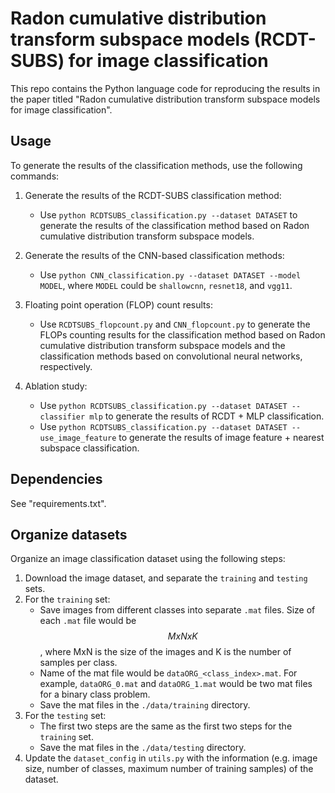# Radon cumulative distribution transform subspace models (RCDT-SUBS) for image classification

This repo contains the Python language code for reproducing the results in the paper titled "Radon cumulative distribution transform subspace models for image classification".

## Usage     

To generate the results of the classification methods, use the following commands:

1. Generate the results of the RCDT-SUBS classification method:
    - Use `python RCDTSUBS_classification.py --dataset DATASET` to generate the results of the classification method based on Radon cumulative distribution transform subspace models.

2. Generate the results of the CNN-based classification methods: 
    - Use `python CNN_classification.py --dataset DATASET --model MODEL`, where `MODEL` could be `shallowcnn`, `resnet18`, and `vgg11`.

3. Floating point operation (FLOP) count results: 
    - Use `RCDTSUBS_flopcount.py` and `CNN_flopcount.py` to generate the FLOPs counting results for the classification method based on Radon cumulative distribution transform subspace models and the classification methods based on convolutional neural networks, respectively.

4. Ablation study:
    - Use `python RCDTSUBS_classification.py --dataset DATASET --classifier mlp` to generate the results of RCDT + MLP classification.
    - Use `python RCDTSUBS_classification.py --dataset DATASET --use_image_feature` to generate the results of image feature + nearest subspace classification.

## Dependencies

See "requirements.txt".

## Organize datasets

Organize an image classification dataset using the following steps:

1. Download the image dataset, and separate the `training` and `testing` sets.
2. For the `training` set: 
    - Save images from different classes into separate `.mat` files. Size of each `.mat` file would be $$MxNxK$$, where MxN is the size of the images and K is the number of samples per class.
    - Name of the mat file would be `dataORG_<class_index>.mat`. For example, `dataORG_0.mat` and `dataORG_1.mat` would be two mat files for a binary class problem.
    - Save the mat files in the `./data/training` directory.
3. For the `testing` set:
    - The first two steps are the same as the first two steps for the `training` set.
    - Save the mat files in the `./data/testing` directory.
4. Update the `dataset_config` in `utils.py` with the information (e.g. image size, number of classes, maximum number of training samples) of the dataset.   
